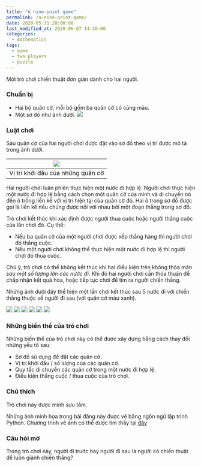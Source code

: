 ```yaml
---
title: "A nine-point game"
permalink: /a-nine-point-game/
date: 2020-05-31 20:00:00
last_modified_at: 2020-06-07 14:30:00
categories:
  - mathematics
tags:
  - game
  - two players
  - puzzle
---
```


Một trò chơi chiến thuật đơn giản dành cho hai người.

### Chuẩn bị
- Hai bộ quân cờ, mỗi bộ gồm ba quân cờ có cùng màu.
- Một sơ đồ như ảnh dưới.
![](/assets/ninePointsGame/ninePointsGame_move_0.png)

### Luật chơi
Sáu quân cờ của hai người chơi được đặt vào sơ đồ theo vị trí được mô tả trong ảnh dưới.

| ![](/assets/ninePointsGame/ninePointsGame_move_1.png) |
|:-----------------------------------------------------:|
|           Vị trí khởi đầu của những quân cờ           |

Hai người chơi luân phiên thực hiện một nước đi hợp lệ. Người chơi thực hiện một nước đi hợp lệ bằng cách chọn một quân cờ của mình và di chuyển nó đến ô trống liền kề với vị trí hiện tại của quân cờ đó. Hai ô trong sơ đồ được gọi là liền kề nếu chúng được nối với nhau bởi một đoạn thẳng trong sơ đồ.

Trò chơi kết thúc khi xác định được người thua cuộc hoặc người thắng cuộc của lần chơi đó. Cụ thể:
- Nếu ba quân cờ của một người chơi được xếp thẳng hàng thì người chơi đó thắng cuộc.
- Nếu một người chơi không thể thực hiện một nước đi hợp lệ thì người chơi đó thua cuộc.

Chú ý, trò chơi có thể không kết thúc khi hai điều kiện trên không thỏa mãn _sau một số lượng lớn các nước đi_. Khi đó hai người chơi cần thỏa thuận để chấp nhận kết quả hòa, hoặc tiếp tục chơi để tìm ra người chiến thắng.

Những ảnh dưới đây thể hiện một lần chơi kết thúc sau 5 nước đi với chiến thắng thuộc về người đi sau (với quân cờ màu xanh).

![](/assets/ninePointsGame/ninePointsGame_move_1.png)
![](/assets/ninePointsGame/ninePointsGame_move_2.png)
![](/assets/ninePointsGame/ninePointsGame_move_3.png)
![](/assets/ninePointsGame/ninePointsGame_move_4.png)
![](/assets/ninePointsGame/ninePointsGame_move_5.png)
![](/assets/ninePointsGame/ninePointsGame_move_6.png)

### Những biến thể của trò chơi
Những biến thể của trò chơi này có thể được xây dựng bằng cách thay đổi những yếu tố sau:
- Sơ đồ sử dụng để đặt các quân cờ.
- Vị trí khởi đầu / số lượng của các quân cờ.
- Quy tắc di chuyển các quân cờ trong một nước đi hợp lệ.
- Điều kiện thắng cuộc / thua cuộc của trò chơi.

### Chú thích
Trò chơi này được mình sưu tầm.

Những ảnh minh họa trong bài đăng này được vẽ bằng ngôn ngữ lập trình Python. Chương trình vẽ ảnh có thể được tìm thấy tại [đây](/assets/ninePointsGame/aNinePointGame.py)

### Câu hỏi mở
Trong trò chơi này, người đi trước hay người đi sau là người có chiến thuật để luôn giành chiến thắng?

